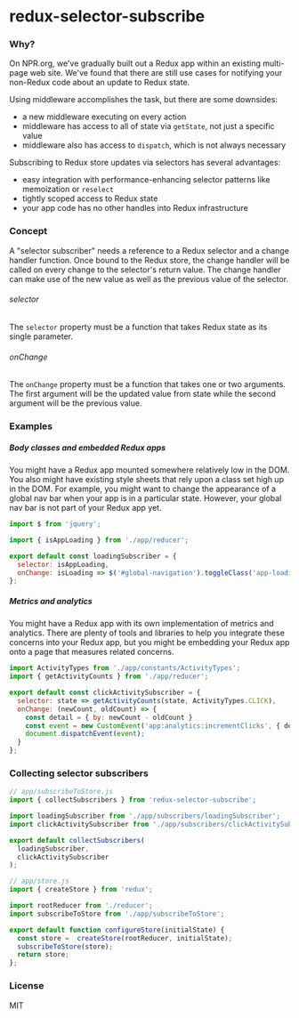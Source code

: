 # redux-selector-subscribe

### Why?
On NPR.org, we've gradually built out a Redux app within an existing multi-page web site. We've found that there are still use cases for notifying your non-Redux code about an update to Redux state.

Using middleware accomplishes the task, but there are some downsides:
- a new middleware executing on every action
- middleware has access to all of state via `getState`, not just a specific value
- middleware also has access to `dispatch`, which is not always necessary

Subscribing to Redux store updates via selectors has several advantages:
- easy integration with performance-enhancing selector patterns like memoization or `reselect`
- tightly scoped access to Redux state
- your app code has no other handles into Redux infrastructure

### Concept
A "selector subscriber" needs a reference to a Redux selector and a change handler function. Once bound to the Redux store, the change handler will be called on every change to the selector's return value. The change handler can make use of the new value as well as the previous value of the selector.

###### selector
The `selector` property must be a function that takes Redux state as its single parameter.

###### onChange
The `onChange` property must be a function that takes one or two arguments. The first argument will be the updated value from state while the second argument will be the previous value.

### Examples

##### Body classes and embedded Redux apps
You might have a Redux app mounted somewhere relatively low in the DOM. You also might have existing style sheets that rely upon a class set high up in the DOM. For example, you might want to change the appearance of a global nav bar when your app is in a particular state. However, your global nav bar is not part of your Redux app yet.

```javascript
import $ from 'jquery';

import { isAppLoading } from './app/reducer';

export default const loadingSubscriber = {
  selector: isAppLoading,
  onChange: isLoading => $('#global-navigation').toggleClass('app-loading', isLoading)
};
```

##### Metrics and analytics
You might have a Redux app with its own implementation of metrics and analytics. There are plenty of tools and libraries to help you integrate these concerns into your Redux app, but you might be embedding your Redux app onto a page that measures related concerns.

```javascript
import ActivityTypes from './app/constants/ActivityTypes';
import { getActivityCounts } from './app/reducer';

export default const clickActivitySubscriber = {
  selector: state => getActivityCounts(state, ActivityTypes.CLICK),
  onChange: (newCount, oldCount) => {
    const detail = { by: newCount - oldCount }
    const event = new CustomEvent('app:analytics:incrementClicks', { detail });
    document.dispatchEvent(event);
  }
};
```

### Collecting selector subscribers
```javascript
// app/subscribeToStore.js
import { collectSubscribers } from 'redux-selector-subscribe';

import loadingSubscriber from './app/subscribers/loadingSubscriber';
import clickActivitySubscriber from './app/subscribers/clickActivitySubscriber';

export default collectSubscribers(
  loadingSubscriber,
  clickActivitySubscriber
);
```

```javascript
// app/store.js
import { createStore } from 'redux';

import rootReducer from './reducer';
import subscribeToStore from './app/subscribeToStore';

export default function configureStore(initialState) {
  const store =  createStore(rootReducer, initialState);
  subscribeToStore(store);
  return store;
};
```

### License
MIT
